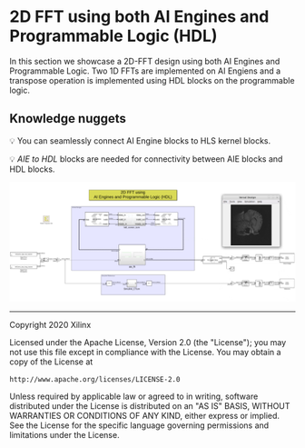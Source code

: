# 2D FFT using both AI Engines and Programmable Logic (HDL)
In this section we showcase a 2D-FFT design using both AI Engines and Programmable Logic.
Two 1D FFTs are implemented on AI Engiens and a transpose operation is implemented using HDL blocks on the programmable logic.

## Knowledge nuggets
:bulb: You can seamlessly connect AI Engine blocks to HLS kernel blocks.

:bulb: _AIE to HDL_ blocks are needed for connectivity between AIE blocks and HDL blocks. 

<p align="center">
<img src="images/fft_2d_AIE_HDL_screen_shot.png">
</p>

------------
Copyright 2020 Xilinx

Licensed under the Apache License, Version 2.0 (the "License");
you may not use this file except in compliance with the License.
You may obtain a copy of the License at

    http://www.apache.org/licenses/LICENSE-2.0

Unless required by applicable law or agreed to in writing, software
distributed under the License is distributed on an "AS IS" BASIS,
WITHOUT WARRANTIES OR CONDITIONS OF ANY KIND, either express or implied.
See the License for the specific language governing permissions and
limitations under the License.
